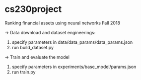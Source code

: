 # cs230project
Ranking financial assets using neural networks
Fall 2018

-> Data download and dataset engineerings:
1) specify parameters in data/data_params/data_params.json
2) run build_dataset.py

-> Train and evaluate the model
1) specify parameters in experiments/base_model/params.json
2) run train.py
